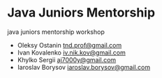 # Java Juniors Mentorship
java juniors mentorship workshop
* Oleksy Ostanin <tnd.prof@gmail.com>
* Ivan Kovalenko <iv.nik.kov@gmail.com>
* Khylko Sergii <aj7000y@gmail.com>
* Iaroslav Borysov <iaroslav.borysov@gmail.com>

